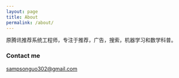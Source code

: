 ```yaml
---
layout: page
title: About
permalink: /about/
---
```


原腾讯推荐系统工程师，专注于推荐，广告，搜索，机器学习和数学科普。

### Contact me


[sampsonguo302@gmail.com](mailto:sampsonguo302@gmail.com)
